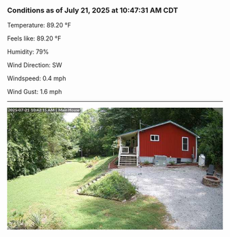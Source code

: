 ### Conditions as of July 21, 2025 at 10:47:31 AM CDT 

Temperature: 89.20 &deg;F

Feels like: 89.20 &deg;F

Humidity: 79%

Wind Direction: SW

Windspeed: 0.4 mph

Wind Gust: 1.6 mph

---

<img src="./images/latest.jpeg"/>


